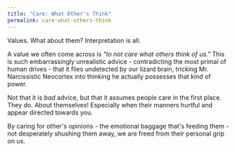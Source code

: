 ```yaml
---
title: "Care: What Other's Think"
permalink: care-what-others-think
---
```


Values. What about them? Interpretation is all.

A value we often come across is *"to not care what others think of us."* This is such embarrassingly unrealistic advice - contradicting the most primal of human drives - that it flies undetected by our lizard brain, tricking Mr. Narcissistic Neocortex into thinking he actually possesses that kind of power.

Not that it is *bad* advice, but that it assumes people care in the first place. They do. About themselves! Especially when their manners hurtful and appear directed towards you.

By caring for other's opinions - the emotional baggage that's feeding them - not desperately shushing them away, we are freed from their personal grip on us.
